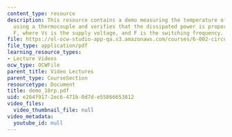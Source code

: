 ```yaml
---
content_type: resource
description: This resource contains a demo measuring the temperature of a CMOS inverter
  using a thermocouple and verifies that the dissipated power is proportional to Vs2
  F, where Vs is the supply voltage, and F is the switching frequency.
file: https://ol-ocw-studio-app-qa.s3.amazonaws.com/courses/6-002-circuits-and-electronics-spring-2007/e264f9172ec6471b0d7de55866653812_demo_18rp.pdf
file_type: application/pdf
learning_resource_types:
- Lecture Videos
ocw_type: OCWFile
parent_title: Video Lectures
parent_type: CourseSection
resourcetype: Document
title: demo_18rp.pdf
uid: e264f917-2ec6-471b-0d7d-e55866653812
video_files:
  video_thumbnail_file: null
video_metadata:
  youtube_id: null
---
```

